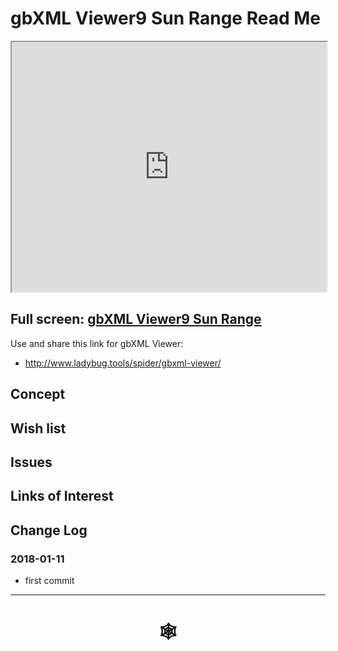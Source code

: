 <span style=display:none; >[You are now in a GitHub source code view - click this link to view Read Me file as a web page](http://www.ladybug.tools/spider/index.html#gbxml-viewer/r9/gbxml-viewer9-09-sun-range/README.md "View file as a web page." ) </span>

# gbXML Viewer9 Sun Range Read Me


<iframe class=iframeReadMe src=http://www.ladybug.tools/spider/gbxml-viewer/r9/gbxml-viewer9-09-sun-range/test-gbxml-viewer9-sun-range.html width=100% height=400px >Iframes are not displayed on github.com</iframe>


## Full screen: [gbXML Viewer9 Sun Range]( http://www.ladybug.tools/spider/gbxml-viewer/r9/gbxml-viewer9-09-sun-range/test-gbxml-viewer9-sun-range.html )

Use and share this link for gbXML Viewer:

* <http://www.ladybug.tools/spider/gbxml-viewer/>

## Concept



## Wish list



## Issues



## Links of Interest



## Change Log

### 2018-01-11

* first commit

***


# <center title="hello!" ><a href=javascript:window.scrollTo(0,0); style=text-decoration:none; > &#x1f578; </a></center>



